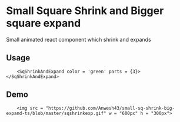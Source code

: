 # Small Square Shrink and Bigger square expand 

Small animated react component which shrink and expands 

## Usage
```
    <SqShrinkAndExpand color = 'green' parts = {3}></SqShrinkAndExpand>
```

## Demo 
```
    <img src = "https://github.com/Anwesh43/small-sq-shrink-big-expand-ts/blob/master/sqshrinkexp.gif" w = "600px" h = "300px">
```
